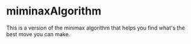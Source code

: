 # miminaxAlgorithm
This is a version of the minimax algorithm that helps you find what's the best move you can make. 
